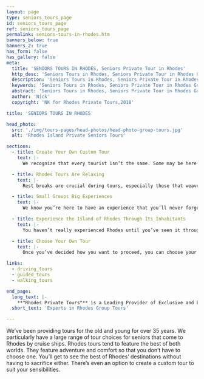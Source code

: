 ```yaml
---
layout: page
type: seniors_tours_page
id: seniors_tours_page
ref: seniors_tours_page
permalink: seniors-tours-in-rhodes.htm
banners_below: true
banners_2: true
has_form: false
has_gallery: false
meta:
  title: 'SENIORS TOURS IN RHODES, Seniors Private Tour in Rhodes'
  http_desc: 'Seniors Tours in Rhodes, Seniors Private Tour in Rhodes Greece'
  description: 'Seniors Tours in Rhodes, Seniors Private Tour in Rhodes Greece'
  keywords: 'Seniors Tours in Rhodes, Seniors Private Tour in Rhodes Greece'
  abstract: 'Seniors Tours in Rhodes, Seniors Private Tour in Rhodes Greece'
  author: 'Nick'
  copyright: 'NK for Rhodes Private Tours,2018'

title: 'SENIORS TOURS IN RHODES'

head_photo:
  src: './img/tours-pages/head-photos/head-photo-group-tours.jpg'
  alt: 'Rhodes Island Private Seniors Tours'   

sections:
  - title: Create Your Own Custom Tour
    text: |-
      We recognize that every tourist isn’t the same. Some may be here to see the beautiful landscapes while others may want to tour the lovely seaside villages. Others may come here to enjoy the spiritually rich history of the place. That’s why we have the option to create a custom tour. You can choose to do whatever you like without clashing with other tour groups or getting sidetracked. Enjoy what you want to.

  - title: Rhodes Tours Are Relaxing
    text: |-
      Rest breaks are crucial during tours, especially those that weave through different terrain. Our tours are designed to be relaxing. Whether you’re a couple or a group of friends that are traveling together, we cater to your comfort and your enjoyment. 

  - title: Small Groups Big Experiences      
    text: |-
      We know you’re here to have an experience that you’ll never forget. You don’t want to get swept away with the crowd without seeing any of the sights. That’s why we keep our groups small. That way everyone has a chance to take in the sights and sounds, ask questions, experience the area and then move on.  Small group activities also allow for much more individual involvement. They strike a balance between spontaneity and planned activities. That way, you’ll get time to do what you want, and also follow the group to a great destination.

  - title: Experience the Island of Rhodes Through Its Inhabitants      
    text: |-
      You haven’t really experienced Rhodes until you’ve seen it through the eyes of tis local population. Our tours offer the chance to connect with the native culture as well as its landmarks. It’s not really a tour until you realize the significance of the landmarks through the eyes of its people. See how the locals shop, where they gather, where they live, how they go about their daily lives. Experience an entire world that you’ve never seen with your eyes before.

  - title: Choose Your Own Tour      
    text: |-
      Once you’ve decided how you want to proceed, you can choose your own experience. Choose the destinations, the type of landmarks you want to see, and the type of tour you want to go on. It’s our job to make it a reality. We will make sure all your requirements and needs are taken care of to give you the holiday experience of your life.

links:
  - driving_tours
  - guided_tours
  - walking_tours

end_page:
  long_text: |-
    **"Rhodes Private Tours"** is a Leading Provider of Exclusive and Personalized Tour Experiences. We deliver Minibus Tours at very affordable rates All our tours are fully customizable to suit your travel needs, interests, schedules, and dates.
  short_text: 'Experts in Rhodes Group Tours'  

---
```

We’ve been providing tours for the old and young for over 35 years. We particularly have a large range of tour choices for seniors that come to Rhodes by cruise ships. Rhodes tours tend to feature the best of both worlds. They feature adventure and comfort so that you don’t have to choose one. You’ll get to see the best of Rhodes’ destinations without having to sacrifice either. There’s even an option to create a custom tour to suit your sensibilities.